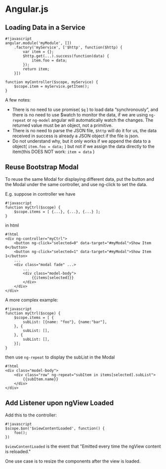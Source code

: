 Angular.js
==========

Loading Data in a Service
-------------------------

    #!javascript
    angular.module('myModule', []) 
        .factory('myService', ['$http', function($http) {
            var item = {};
            $http.get(...).success(function(data) {
                item.foo = data;
            });
            return item;
        }])

    function myController($scope, myService) {
        $scope.item = myService.getItem();
    }

A few notes:

* There is no need to use promise( ``$q`` ) to load data “synchronously”, and there is no need to use $watch to monitor the data, if we are using ``ng-repeat`` or ``ng-model`` angular will automatically watch the changes. The returned value must be an object, not a primitive.
* There is no need to parse the JSON file,  ``$http`` will do it for us, the data received in  success is already a JSON object if the file is json.
* Do not understand why, but it only works if we append the data to a object( ``item.foo = data;`` ) but not if we assign the data directly to the item(this DOES NOT work:  ``item = data`` )

Reuse Bootstrap Modal
---------------------

To reuse the same Modal for displaying different data, put the button and the Modal under the same controller, and use ng-click  to set the data.

E.g. suppose in controller we have

    #!javascript
    function myCtrl($scope) {
        $scope.items = [ {...}, {...}, {...} ];
    }

in html

    #!html
    <div ng-controller="myCtrl">
        <button ng-click="selected=0" data-target="#myModal">Show Item 0</button>
        <button ng-click="selected=1" data-target="#myModal">Show Item 1</button>
        ...
        <div class="modal fade" ...>
            ...
            <div class="model-body">
                {{items[selected]}}
            </div>
        </div>
    </div>

A more complex example:

    #!javascript
    function myCtrl($scope) {
        $scope.items = [ {
            subList: [{name: "foo"}, {name:"bar"],
        }, {
            subList: [],
        }, {
            subList: [],
        }];
    }

then use ``ng-repeat`` to display the subList in the Modal

    #!html
    <div class="model-body">
        <div class="row" ng-repeat="subItem in items[selected].subList">
            {{subItem.name}}
        </div>    
    </div>

Add Listener upon ngView Loaded
-------------------------------

Add this to the controller:

    #!javascript
    $scope.$on('$viewContentLoaded', function() {
        foo();
    })

``$viewContentLoaded`` is the event that "Emitted every time the ngView content is reloaded."

One use case is to resize the components after the view is loaded.